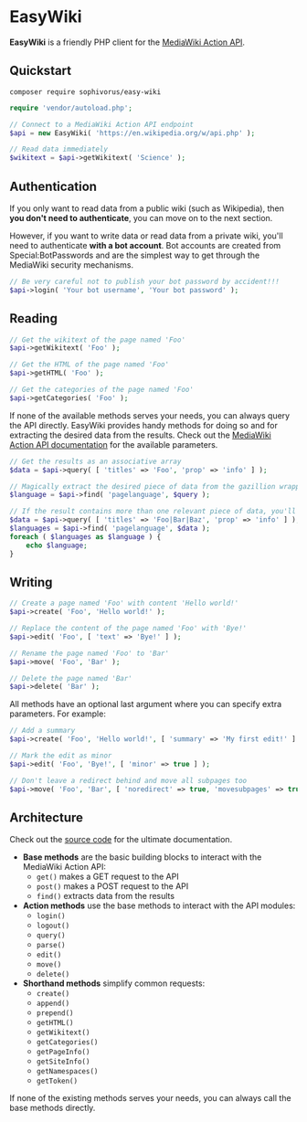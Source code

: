# EasyWiki

**EasyWiki** is a friendly PHP client for the [MediaWiki Action API](https://www.mediawiki.org/wiki/API:Main_page).

## Quickstart

```
composer require sophivorus/easy-wiki
```

```php
require 'vendor/autoload.php';

// Connect to a MediaWiki Action API endpoint
$api = new EasyWiki( 'https://en.wikipedia.org/w/api.php' );

// Read data immediately
$wikitext = $api->getWikitext( 'Science' );
```

## Authentication

If you only want to read data from a public wiki (such as Wikipedia), then **you don't need to authenticate**, you can move on to the next section.

However, if you want to write data or read data from a private wiki, you'll need to authenticate **with a bot account**. Bot accounts are created from Special:BotPasswords and are the simplest way to get through the MediaWiki security mechanisms.

```php
// Be very careful not to publish your bot password by accident!!!
$api->login( 'Your bot username', 'Your bot password' );
```

## Reading

```php
// Get the wikitext of the page named 'Foo'
$api->getWikitext( 'Foo' );

// Get the HTML of the page named 'Foo'
$api->getHTML( 'Foo' );

// Get the categories of the page named 'Foo'
$api->getCategories( 'Foo' );
```

If none of the available methods serves your needs, you can always query the API directly. EasyWiki provides handy methods for doing so and for extracting the desired data from the results. Check out the [MediaWiki Action API documentation](https://www.mediawiki.org/wiki/API:Main_page) for the available parameters.

```php
// Get the results as an associative array
$data = $api->query( [ 'titles' => 'Foo', 'prop' => 'info' ] );

// Magically extract the desired piece of data from the gazillion wrappers
$language = $api->find( 'pagelanguage', $query );

// If the result contains more than one relevant piece of data, you'll get an array of values instead
$data = $api->query( [ 'titles' => 'Foo|Bar|Baz', 'prop' => 'info' ] );
$languages = $api->find( 'pagelanguage', $data );
foreach ( $languages as $language ) {
    echo $language;
}
```

## Writing

```php
// Create a page named 'Foo' with content 'Hello world!'
$api->create( 'Foo', 'Hello world!' );

// Replace the content of the page named 'Foo' with 'Bye!'
$api->edit( 'Foo', [ 'text' => 'Bye!' ] );

// Rename the page named 'Foo' to 'Bar'
$api->move( 'Foo', 'Bar' );

// Delete the page named 'Bar'
$api->delete( 'Bar' );
```

All methods have an optional last argument where you can specify extra parameters. For example:

```php
// Add a summary
$api->create( 'Foo', 'Hello world!', [ 'summary' => 'My first edit!' ] );

// Mark the edit as minor
$api->edit( 'Foo', 'Bye!', [ 'minor' => true ] );

// Don't leave a redirect behind and move all subpages too
$api->move( 'Foo', 'Bar', [ 'noredirect' => true, 'movesubpages' => true ] );
```

## Architecture

Check out the [source code](https://github.com/Sophivorus/EasyWiki/blob/main/EasyWiki.php) for the ultimate documentation.

- **Base methods** are the basic building blocks to interact with the MediaWiki Action API:
    - `get()` makes a GET request to the API
    - `post()` makes a POST request to the API
    - `find()` extracts data from the results
- **Action methods** use the base methods to interact with the API modules:
    - `login()`
    - `logout()`
    - `query()`
    - `parse()`
    - `edit()`
    - `move()`
    - `delete()`
- **Shorthand methods** simplify common requests:
    - `create()`
    - `append()`
    - `prepend()`
    - `getHTML()`
    - `getWikitext()`
    - `getCategories()`
    - `getPageInfo()`
    - `getSiteInfo()`
    - `getNamespaces()`
    - `getToken()`

If none of the existing methods serves your needs, you can always call the base methods directly.
